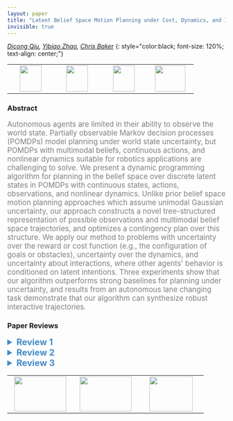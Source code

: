 ```yaml
---
layout: paper
title: "Latent Belief Space Motion Planning under Cost, Dynamics, and Intent Uncertainty"
invisible: true
---
```

*[Dicong Qiu](https://www.isee.ai), [Yibiao Zhao](https://www.isee.ai), [Chris Baker](https://www.isee.ai)*
{: style="color:black; font-size: 120%; text-align: center;"}

<table width="40%"> <tr>
<td style="width: 20%; text-align: center;"><a href="http://www.roboticsproceedings.org/rss16/p069.pdf"><img src="{{ site.baseurl }}/images/paper_link.png"
width = "50"  height = "60"/> </a> </td>

<td style="width: 20%; text-align: center;"><a href="https://davidqiu1993.github.io/poddp-paper"><img src="{{ site.baseurl }}/images/video_link.png"
width = "50"  height = "60"/> </a> </td>

<td style="width: 20%; text-align: center;"><a href="https://davidqiu1993.github.io/poddp-paper"><img src="{{ site.baseurl }}/images/website_link.png"
width = "50"  height = "60"/> </a> </td>

<td style="width: 20%; text-align: center;"><a href="nan"><img src="{{ site.baseurl }}/images/pheedloop_link.png"
width = "70"  height = "60"/> </a> </td>

</tr></table>

### Abstract
<html><p style="color:gray; font-size: 120%; text-align: justified;">
Autonomous agents are limited in their ability to observe the world state. Partially observable Markov decision processes (POMDPs) model planning under world state uncertainty, but POMDPs with multimodal beliefs, continuous actions, and nonlinear dynamics suitable for robotics applications are challenging to solve. We present a dynamic programming algorithm for planning in the belief space over discrete latent states in POMDPs with continuous states, actions, observations, and nonlinear dynamics. Unlike prior belief space motion planning approaches which assume unimodal Gaussian uncertainty, our approach constructs a novel tree-structured representation of possible observations and multimodal belief space trajectories, and optimizes a contingency plan over this structure. We apply our method to problems with uncertainty over the reward or cost function (e.g., the configuration of goals or obstacles), uncertainty over the dynamics, and uncertainty about interactions, where other agents' behavior is conditioned on latent intentions. Three experiments show that our algorithm outperforms strong baselines for planning under uncertainty, and results from an autonomous lane changing task demonstrate that our algorithm can synthesize robust interactive trajectories.
</p></html>

### Paper Reviews
<details><summary style="font-size:20px; color:#438BCA"><b> Review 1</b></summary>
<p style="color:gray; font-size: 120%; text-align: justified; white-space: pre-line">
This paper presents a variant of differential dynamic programming that allows for optimization with latent discrete dynamics parameters. A POMDP is defined over observable continuous state and action spaces with non-linear dynamics. The dynamics are further parameterized by latent discrete variables. An algorithm is derived that performs DDP over a horizon with all possible assignments of the latent parameters. The method is evaluated in 3 toy tasks and compared to other variants of DDP.

The method is described well and the algorithm is stated clearly. The experiments provide a nice illustrative example of the algorithm execution which helps understanding the method. Further, the addressed POMDP is sufficient to model an interesting range of tasks.

I see 3 main points of potential improvement that the paper could benefit from.
The latent discrete variables as defined in Fig. 1 have the limitation that they are not controllable, i.e. they are not functions of the actions. If this restriction was removed, the method could be applied to an even broader range of dynamical systems (for example, manipulation / locomotion with discrete contact variables, etc.).
One drawback of the algorithm is the exponential complexity w.r.t horizon length and dimension of the discrete parameter Z. I like the suggestion in Section IV C) for a naive way of addressing the issue. It would be interesting to see if there are other ways to exploit structure in typical use-cases of Z that could help make the method computationally tractable.
The experiments are focused on cases where Z is a binary variable. It would be interesting to showcase PODDP on more complex problems. Further, I am missing a comparison of computational efficiency with the baseline algorithms.

</p> </details>

<details><summary style="font-size:20px; color:#438BCA"><b> Review 2</b></summary>
<p style="color:gray; font-size: 120%; text-align: justified; white-space: pre-line">
The topic of the paper is relevant and the authors do a good job motivating and framing it within the state of the art. The approach is reasonably well explained and the paper is easy to read. However, the approach seems to take a strong assumption and a direct adaptation of known algorithms; doesn't compare itself against interesting baselines; and is not proven to scale to any kind of realistic system with multimodal beliefs. More specifically, I'd like to see the following issues addressed in the rebuttal phase:


1. The algorithm is dependent on the fact that one can build a discrete tree by assuming a discrete latent variable and MLO observations. The latter assumption seems rather strong, but there is no discussion on it in the paper and the empirical evaluation doesn't study its impact. Furthermore, it seems to me that after one makes this strong assumption, the resulting algorithm doesn't really bring significant novelty to the state of the art.

2. Given the assumptions made that allow for a discrete tree representation of the trajectories, couldn't one use something like POMCP directly, even if with a coarse discretization of actions? This would be a nicer baseline to compare against.

3. The experiments only deal with binary latent variables, which kind of defeats the purpose of developing an approach for multimodal beliefs. Furthermore, no results on scalability are provided. The approach is only evaluated on really small examples, making me doubt its feasibility for realistic problems.
</p> </details>

<details><summary style="font-size:20px; color:#438BCA"><b> Review 3</b></summary>
<p style="color:gray; font-size: 120%; text-align: justified; white-space: pre-line">
The paper is technically sound and all necessary details are given. 
The approach is well evaluated in different experiments.
Nevertheless, the paper can be improved in some areas.
Although the evaluation is well done, the presentation of the results can be improved.
For instance, the authors should show an overview of the considered scenario in part A of the evaluation. 
The graphs in Fig. 3 are hard to read and interpret.
Considering Fig. 3b, the authors should briefly explain why two trajectories are not reaching the goal for completeness. 
The readability of the Fig. 4 and 5 can also be improved. 
In particular, Fig. 5 misses labels to indicate important details. 
For reproducibility, the authors should summarize necessary parameters and details of each scenario.
The evaluation can further be improved by adding computation times and showing scenarios in which the other two approaches (MLDDP and PWDDP) may perform better.

Some other minor issues are:
* Usually, autonomous vehicles have no uncertainty in "the mode of the vehicle and its components" (see introduction). The authors should provide references here. 
* For completeness, the authors should show additional steps between Eq. 4 and 5.
* Since POMDP solvers significantly differ in the performance, the authors should provide more details on the performance of their proposed solution, e.g., computation time, complexities, depth of the tree and branching factor. 
* On p. 5, the authors should give more explanations (and references) to the claim "because perturbations can push the belief off of the |Z|-1-dimensional simplex". Also, provide the necessary computation steps afterwards. 
* What variable corresponds to the "uncertainty level" (see results sections)? The authors should refer to this variable. 
* The trajectory partition needs to be explained in more detail.
* Can the authors comment on improving the performance for T>=5?
* For easier reference, can the authors mention the meaning of each variable in Alg. 1 again?

The paper is well written and the authors guide the reader through each section. 
Yet, minor issues are:
* The BibTex files needs revision, e.g., capitalization of "Markov" in [1], "CHOMP" in [2], conference name missing in [5], full author list missing in [12], pages missing in [15], [22], [25], [26], [27]. Please check each reference. 
* The colon before Eq. 3 is misplaced.
* What do the authors want to say when using \doteq in Eq. 1?
* Why are the authors using \cdot in Eq. 1?
* Please use big brackets if possible to improve readability, e.g., in Eq. 5.
* A bracket is misplaced in "a(n" on p. 4.
* The authors should use proper set notations for "1:|Z|" in caption of Fig. 2.
* The authors should use \eqref when referencing equations (instead of writing "Equation 1" or Eq. 7").
* Please reference algorithms using \ref in the text. 
* In Eq. 8, the variable \tilde{Q} is dangling and should be placed on the page before instead. 
* The authors should balance the columns on the last page.

The proposed approach is interesting and addresses an important problem. 
The results are promising and well presented. 
The authors are encouraged to revise the paper for improved readability.
</p> </details>

<table width="100%"><tr><td style="width: 30%; text-align: center;"><a href="{{ site.baseurl }}/program/papers/68"> <img src="{{ site.baseurl }}/images/previous_icon.png" width = "120"  height = "80"/> </a> </td>

<td style="width: 30%; text-align: center;"><a href="{{ site.baseurl }}/program/papers"> <img src="{{ site.baseurl }}/images/overview_icon.png" width = "120"  height = "80"/> </a> </td> 

<td style="width: 30%; text-align: center;"><a href="{{ site.baseurl }}/program/papers/70"> <img src="{{ site.baseurl }}/images/next_icon.png" width = "100"  height = "80"/> </a> </td> 

</tr></table>

